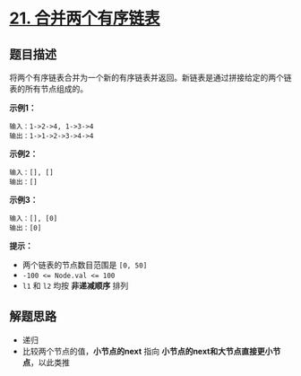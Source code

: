 # [21. 合并两个有序链表](https://leetcode-cn.com/problems/merge-two-sorted-lists/)

## 题目描述

将两个有序链表合并为一个新的有序链表并返回。新链表是通过拼接给定的两个链表的所有节点组成的。

**示例1：**

```
输入：1->2->4, 1->3->4
输出：1->1->2->3->4->4
```

**示例2：**

```
输入：[], []
输出：[]
```

**示例3：**

```
输入：[], [0]
输出：[0]
```

**提示：**

- 两个链表的节点数目范围是 `[0, 50]`
- `-100 <= Node.val <= 100`
- `l1` 和 `l2` 均按 **非递减顺序** 排列

## 解题思路

- 递归
- 比较两个节点的值，**小节点的next** 指向 **小节点的next和大节点直接更小节点**，以此类推